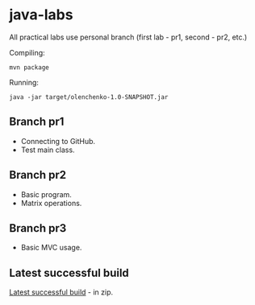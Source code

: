 # java-labs
All practical labs use personal branch (first lab - pr1, second - pr2, etc.)

Compiling:
```
mvn package
```
Running:
```
java -jar target/olenchenko-1.0-SNAPSHOT.jar
```

## Branch pr1
- Connecting to GitHub.
- Test main class.

## Branch pr2
- Basic program.
- Matrix operations.

## Branch pr3
- Basic MVC usage.

## Latest successful build
[Latest successful build](https://nightly.link/golenchenko/java-labs-olenchenko/workflows/maven-publish/main/Package.zip) - in zip.